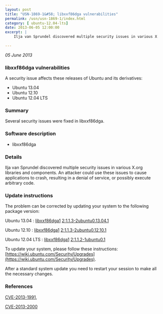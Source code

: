 ```yaml
---
layout: post
title: "USN-1869-1&#58; libxxf86dga vulnerabilities"
permalink: /usn/usn-1869-1/index.html
category: [ ubuntu-12.04-lts]
date: 2013-06-05 12:00:00
excerpt: |
    Ilja van Sprundel discovered multiple security issues in various X.org libraries and components. An attacker could use these issues to cause applications to crash, resulting in a denial of service, or possibly execute arbitrary code. 
    
--- 
```

 
 

*05 June 2013*

### libxxf86dga vulnerabilities

A security issue affects these releases of Ubuntu and its derivatives:

* Ubuntu 13.04
* Ubuntu 12.10
* Ubuntu 12.04 LTS

### Summary

Several security issues were fixed in libxxf86dga. 

### Software description

* libxxf86dga 

### Details

Ilja van Sprundel discovered multiple security issues in various X.org libraries and components. An attacker could use these issues to cause applications to crash, resulting in a denial of service, or possibly execute arbitrary code. 

### Update instructions

The problem can be corrected by updating your system to the following package version:

Ubuntu 13.04
 : [libxxf86dga1](https://launchpad.net/ubuntu/+source/libxxf86dga) <span> [2:1.1.3-2ubuntu0.13.04.1](https://launchpad.net/ubuntu/+source/libxxf86dga/2:1.1.3-2ubuntu0.13.04.1) </span> 

Ubuntu 12.10
 : [libxxf86dga1](https://launchpad.net/ubuntu/+source/libxxf86dga) <span> [2:1.1.3-2ubuntu0.12.10.1](https://launchpad.net/ubuntu/+source/libxxf86dga/2:1.1.3-2ubuntu0.12.10.1) </span> 

Ubuntu 12.04 LTS
 : [libxxf86dga1](https://launchpad.net/ubuntu/+source/libxxf86dga) <span> [2:1.1.2-1ubuntu0.1](https://launchpad.net/ubuntu/+source/libxxf86dga/2:1.1.2-1ubuntu0.1) </span> 

To update your system, please follow these instructions: [https://wiki.ubuntu.com/Security/Upgrades](https://wiki.ubuntu.com/Security/Upgrades).

After a standard system update you need to restart your session to make all the necessary changes. 

### References

 
 [CVE-2013-1991](http://people.ubuntu.com/~ubuntu-security/cve/CVE-2013-1991), 

 [CVE-2013-2000](http://people.ubuntu.com/~ubuntu-security/cve/CVE-2013-2000)
 

